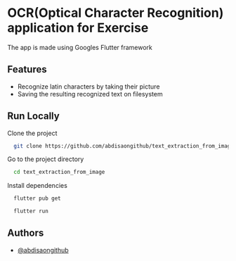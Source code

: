 
# OCR(Optical Character Recognition) application for Exercise

The app is made using Googles Flutter framework

## Features

- Recognize latin characters by taking their picture
- Saving the resulting recognized text on filesystem 

## Run Locally

Clone the project

```bash
  git clone https://github.com/abdisaongithub/text_extraction_from_image.git
```

Go to the project directory

```bash
  cd text_extraction_from_image
```

Install dependencies

```bash
  flutter pub get
```

```bash
  flutter run
```
## Authors

- [@abdisaongithub](https://www.github.com/abdisaongithub)
